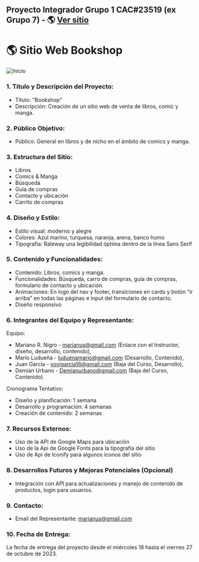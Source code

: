 ## Proyecto Integrador Grupo 1 CAC#23519 (ex Grupo 7) - 🌎 [Ver sitio](https://marianonigro.github.io/proyecto-integrador-g7-cac23519/)

# 🌎 Sitio Web Bookshop
![Inicio](https://github.com/marianonigro/proyecto-integrador-g7-cac23519/assets/42101589/d0b27c69-c587-48fe-9a20-ab610c34a120)

### 1. Título y Descripción del Proyecto:
-	Título: "Bookshop"
-	Descripción: Creación de un sitio web de venta de libros, comic y manga.
### 2.	Público Objetivo:
-	Público: General en libros y de nicho en el ámbito de comics y manga.
### 3.	Estructura del Sitio:
-	Libros
-	Comics & Manga
-	Búsqueda
-	Guía de compras
-	Contacto y ubicación
-	Carrito de compras
### 4.	Diseño y Estilo:
-	Estilo visual: moderno y alegre
-	Colores: Azul marino, turquesa, naranja, arena, banco humo
-	Tipografía: Raleway una legibilidad óptima dentro de la línea Sans Serif
### 5.	Contenido y Funcionalidades:
-	Contenido: Libros, comics y manga.
-	Funcionalidades: Búsqueda, carro de compras, guía de compras, formulario de contacto y ubicación.
-	Animaciones: En logo del nav y footer, transiciones en cards y botón “ir arriba” en todas las páginas e input del formulario de contacto.
-	Diseño responsivo 
### 6.	Integrantes del Equipo y Representante:
Equipo: <br>
  * Mariano R. Nigro - marianus@gmail.com (Enlace con el Instructor, diseño, desarrollo, contenido),<br>
  * Mario Ludueña - luduenamario@gmail.com (Desarrollo, Contenido),<br>
  * Juan García - yovigarcia16@gmail.com (Baja del Curso, Desarrollo),<br>
  * Demian Urbano - Demianurbano@gmail.com (Baja del Curso, Contenido).<br>
  
Cronograma Tentativo:<br>
-	Diseño y planificación: 1 semana
-	Desarrollo y programación: 4 semanas
-	Creación de contenido: 2 semanas
### 7.	Recursos Externos:
-	Uso de la API de Google Maps para ubicación
-	Uso de la Api de Google Fonts para la tipografía del sitio
-	Uso de Api de Iconify para algunos iconos del sitio
### 8.	Desarrollos Futuros y Mejoras Potenciales (Opcional)
-	Integración con API para actualizaciones y manejo de contenido de productos, login para usuarios.
### 9.	Contacto:
-	Email del Representante: marianus@gmail.com
### 10.	Fecha de Entrega:
La fecha de entrega del proyecto desde el miércoles 18 hasta el viernes 27 de octubre de 2023.


